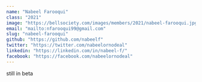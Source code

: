 ```yaml
---
name: "Nabeel Farooqui"
class: "2021"
image: "https://bellsociety.com/images/members/2021/nabeel-farooqui.jpg"
email: "mailto:nfarooqui99@gmail.com"
slug: "nabeel-farooqui"
github: "https://github.com/nabeelf"
twitter: "https://twitter.com/nabeelornodeal"
linkedin: "https://linkedin.com/in/nabeel-f/"
facebook: "https://facebook.com/nabeelornodeal"
---
```

still in beta